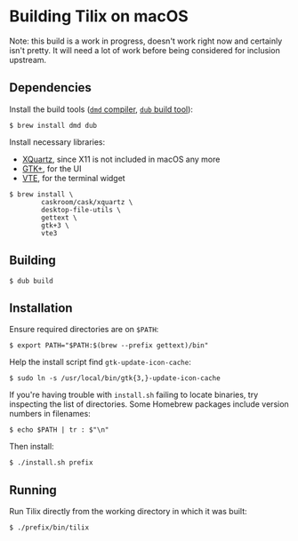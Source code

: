 # Building Tilix on macOS

Note: this build is a work in progress, doesn't work right now and certainly
isn't pretty. It will need a lot of work before being considered for inclusion
upstream.

## Dependencies

Install the build tools ([`dmd` compiler](https://dlang.org/dmd-osx.html),
[`dub` build tool](https://code.dlang.org/download)):

```
$ brew install dmd dub
```

Install necessary libraries:

* [XQuartz](https://www.xquartz.org/), since X11 is not included in macOS any
  more
* [GTK+](https://www.gtk.org/), for the UI
* [VTE](https://github.com/GNOME/vte), for the terminal widget

```
$ brew install \
        caskroom/cask/xquartz \
        desktop-file-utils \
        gettext \
        gtk+3 \
        vte3
```

## Building

```
$ dub build
```

## Installation

Ensure required directories are on `$PATH`:

```
$ export PATH="$PATH:$(brew --prefix gettext)/bin"
```

Help the install script find `gtk-update-icon-cache`:

```
$ sudo ln -s /usr/local/bin/gtk{3,}-update-icon-cache
```

If you're having trouble with `install.sh` failing to locate binaries, try
inspecting the list of directories. Some Homebrew packages include version
numbers in filenames:

```
$ echo $PATH | tr : $"\n"
```

Then install:

```
$ ./install.sh prefix
```

## Running

Run Tilix directly from the working directory in which it was built:

```
$ ./prefix/bin/tilix
```
